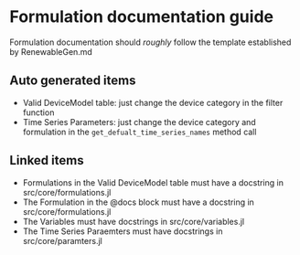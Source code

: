 # Formulation documentation guide

Formulation documentation should *roughly* follow the template established by RenewableGen.md

## Auto generated items

- Valid DeviceModel table: just change the device category in the filter function
- Time Series Parameters: just change the device category and formulation in the `get_defualt_time_series_names` method call


## Linked items

- Formulations in the Valid DeviceModel table must have a docstring in src/core/formulations.jl
- The Formulation in the @docs block must have a docstring in src/core/formulations.jl
- The Variables must have docstrings in src/core/variables.jl 
- The Time Series Paraemters must have docstrings in src/core/paramters.jl
